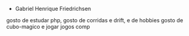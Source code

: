- Gabriel Henrique Friedrichsen

gosto de estudar php, gosto de corridas e drift, e de hobbies gosto de cubo-magico e jogar jogos comp